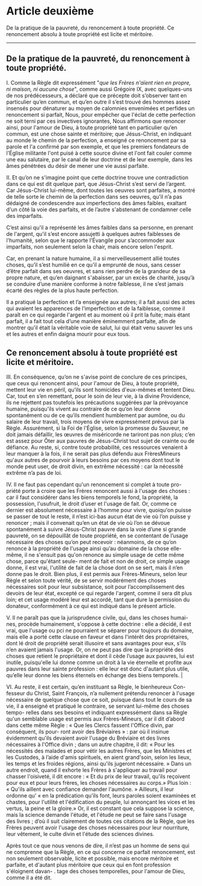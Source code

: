 # Article deuxième

De la pratique de la pauvreté, du renoncement à toute propriété.  Ce renoncement absolu à toute propriété est licite et méritoire.

***

## De la pratique de la pauvreté, du renoncement à toute propriété.

I. Comme la Règle dit expressément "*que les Frères n'aïent rien en propre, ni maison, ni aucune chose*", comme aussi Grégoire IX, avec quelques-uns de nos prédécesseurs, a déclaré que ce précepte doit s’observer tant en particulier qu’en commun, et qu’en outre il s’est trouvé des hommes assez insensés pour dénaturer au moyen de calomnies envenimées et perfides un renoncement si parfait, Nous, pour empêcher que l'éclat de cette perfection ne soit terni par ces invectives ignorantes, Nous affirmons que renoncer ainsi, pour l'amour de Dieu, à toute propriété tant en particulier qu’en commun, est une chose sainte et méritoire; que Jésus-Christ, en indiquant au monde le chemin de la perfection, a enseigné ce renoncement par sa parole et l'a confirmé par son exemple, et que les premiers fondateurs de l'Église militante l'ont puisé à cette source divine et l'ont fait couler comme une eau salutaire, par le canal de leur doctrine et de leur exemple, dans les âmes pénétrées du désir de mener une vie aussi parfaite.

II. Et qu’on ne s'imagine point que cette doctrine trouve une contradiction dans ce qui est dit quelque part, que Jésus-Christ s’est servi de l’argent. Car Jésus-Christ lui-même, dont toutes les oeuvres sont parfaites, a montré de telle sorte le chemin de la perfection dans ses oeuvres, qu'il n’a pas dédaigné de condescendre aux imperfections des âmes faibles, exaltant d'un côté la voie des parfaits, et de l’autre s'abstenant de condamner celle des imparfaits. 

C’est ainsi qu'il a représenté les âmes faibles dans sa personne, en prenant de l'argent, qu'il s’est encore assujetti à quelques autres faiblesses de l'humanité, selon que le rapporte l'Évangile pour s’accommoder aux imparfaits, non seulement selon la chair, mais encore selon l'esprit. 

Car, en prenant la nature humaine, il a si merveilleusement allié toutes choses, qu’il s’est humilié en ce qu'il a emprunté de nous, sans cesser d’être parfait dans ses oeuvres, et sans rien perdre de la grandeur de sa propre nature, et qu’en daignant s'abaisser, par un excès de charité, jusqu’à se conduire d’une manière conforme à notre faiblesse, il ne s’est jamais écarté des règles de la plus haute perfection.

Il a pratiqué la perfection et l’a enseignée aux autres; il a fait aussi des actes qui avaient les apparences de l’imperfection et de la faiblesse, comme il paraît en ce qui regarde l'argent et au moment où il prit la fuite; mais étant parfait, il a fait tout cela d’une manière éminemment parfaite, afin de montrer qu'il était la véritable voie de salut, lui qui était venu sauver les uns et les autres et enfin daigna mourir pour eux tous.

## Ce renoncement absolu à toute propriété est licite et méritoire.

III. En conséquence, qu’on ne s'avise point de conclure de ces principes, que ceux qui renoncent ainsi, pour l'amour de Dieu, à toute propriété, mettent leur vie en péril, qu’ils sont homicides d'eux-mêmes et tentent Dieu. Car, tout en s’en remettant, pour le soin de leur vie, à la divine Providence, ils ne rejettent pas toutefois les précautions suggérées par la prévoyance humaine, puisqu'ils vivent au contraire de ce qu’on leur donne spontanément ou de ce qu’ils mendient humblement par aumône, ou du salaire de leur travail, trois moyens de vivre expressément prévus par la Règle. Assurément, si la Foi de l'Église, selon la promesse du Sauveur, ne doit jamais défaillir, les œuvres de miséricorde ne tariront pas non plus; c’en est assez pour Ôter aux pauvres de Jésus-Christ tout sujet de crainte ou de défiance. Au reste, si, contre toute probabilité, ces ressources venaient à leur manquer à la fois, il ne serait pas plus défendu aux FrèresMineurs qu'aux autres de pourvoir à leurs besoins par ces moyens dont tout le monde peut user, de droit divin, en extrême nécessité : car la nécessité extrême n’a pas de loi.

IV. Il ne faut pas cependant qu'un renoncement si complet à toute pro- priété porte à croire que les Frères renoncent aussi à l'usage des choses : car il faut considérer dans les biens temporels le fond, la propriété, la possession, l'usufruit, le droit d’user et l'usage de fait. Or, comme ce dernier est absolument nécessaire à l’homme pour vivre, quoiqu'on puisse se passer de tout le reste, il n’est ici-bas aucun état de vie où l’on puisse y renoncer ; mais il convenait qu’en un état de vie où l’on se dévoue spontanément à suivre Jésus-Christ pauvre dans la voie d’une si grande pauvreté, on se dépouillât de toute propriété, en se contentant de l’usage nécessaire des choses qu’on peut recevoir : néanmoins, de ce qu’on renonce à la propriété de l'usage ainsi qu’au domaine de la chose elle-même, il ne s'ensuit pas qu'on renonce au simple usage de cette même chose, parce qu'étant seule- ment de fait et non de droit, ce simple usage donne, il est vrai, l'utilité de fait de la chose dont on se sert, mais il n’en donne pas le droit. Bien plus, il est permis aux Frères-Mineurs, selon leur Règle et selon toute vérité, de se servir modérément des choses nécessaires soit pour leur subsistance, soit pour l’accomplissement des devoirs de leur état, excepté ce qui regarde l'argent, comme il sera dit plus loin; et cet usage modéré leur est accordé, tant que dure la permission du donateur, conformément à ce qui est indiqué dans le présent article.

V. Il ne paraît pas que la jurisprudence civile, qui, dans les choses humai- nes, procède humainement, s'oppose à cette doctrine : elle a décidé, il est vrai, que l'usage ou pci ne pourraient se séparer pour toujours du domaine, mais elle a porté cette clause en faveur et dans l'intérêt des propriétaires, dont lé droit de propriété serait illusoire et sans avantages pour eux, s’ils n’en avaient jamais l'usage. Or, on ne peut pas dire que la propriété des choses que retient le propriétaire et dont il cède l’usage aux pauvres, lui est inutile, puisqu'elle lui donne comme un droit à la vie éternelle et profite aux pauvres dans leur sainte profession : elle leur est donc d'autant plus utile, qu’elle leur donne les biens éternels en échange des biens temporels. |

VI. Au reste, il est certain, qu’en instituant sa Règle, le bienheureux Con- fesseur du Christ, Saint François, n’a nullement prétendu renoncer à l'usage nécessaire de quelque chose que ce soit, puisque dans tout le cours de sa vie, il a enseigné et pratiqué le contraire, se servant lui-même des choses tempo- relles dans ses besoins et indiquant expressément dans sa Règle qu'un semblable usage est permis aux Frères-Mineurs, car il dit d’abord dans cette même Règle : « Que les Clercs fassent l'Office divin, par conséquent, ils pour- ront avoir des Bréviaires » : par où il insinue évidemment qu'ils devaient avoir l'usage du Bréviaire et des livres nécessaires à l'Office divin ; dans un autre chapitre, il dit: « Pour les nécessités des malades et pour vétir les autres Frères, que les Ministres et les Custodes, à l’aide d'amis spirituels, en aient grand'soin, selon les lieux, les temps et les froides régions, ainsi qu'ils jugeront nécessaire. » Dans un autre endroit, quand il exhorte les Frères à s'appliquer au travail pour chasser l'oisiveté, il dit encore : « Et du prix de leur travail, qu'ils reçoivent pour eux et pour leurs frères, les choses nécessaires au corps.» Plus loin : « Qu'ils aillent avec confiance demander l'aumône. » Ailleurs, il leur ordonne qu’ « en la prédication qu'ils font, leurs paroles soient examinées et chastes, pour l'utilité et l'édification du peuple, lui annonçant les vices et les vertus, la peine et la gloire.» Or, il est constant que cela suppose la science, mais la science demande l'étude, et l'étude ne peut se faire sans l'usage des livres ; d’où il suit clairement de toutes ces citations de la Règle, que les Frères peuvent avoir l'usage des choses nécessaires pour leur nourriture, leur vêtement, le culte divin et l'étude des sciences divines.

Après tout ce que nous venons de dire, il n’est pas un homme de sens qui ne comprenne que la Règle, en ce qui concerne ce parfait renoncement, est non seulement observable, licite et possible, mais encore méritoire et parfaite, et d'autant plus méritoire que ceux qui en font profession s'éloignent davan- .  tage des choses temporelles, pour l'amour de Dieu, comme il a été dit.


